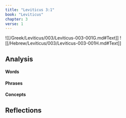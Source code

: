 ```yaml
---
title: "Leviticus 3:1"
book: "Leviticus"
chapter: 3
verse: 1
---
```

![[/Greek/Leviticus/003/Leviticus-003-001G.md#Text]]
![[/Hebrew/Leviticus/003/Leviticus-003-001H.md#Text]]

## Analysis

#### Words

#### Phrases

#### Concepts

## Reflections
